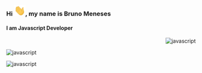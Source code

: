 <p align="left">
<h3>Hi <img src="https://raw.githubusercontent.com/KevinPatel04/KevinPatel04/master/Hi.gif" width="30px">, my name is Bruno Meneses </h3>
<h4>I am Javascript Developer</h4>

<p align="right">
<img src="https://i.ibb.co/yF74YJM/Grupo-14.png" alt="javascript" width="150"/>
</p>

</p>
<p align="left">
<img src="https://i.ibb.co/RS6phpM/Grupo-19.png" alt="javascript" width="150"/>
</p>
<p align="left">
<img src="https://i.ibb.co/vsXpZbM/Grupo-15.png" alt="javascript"/>
</p>
